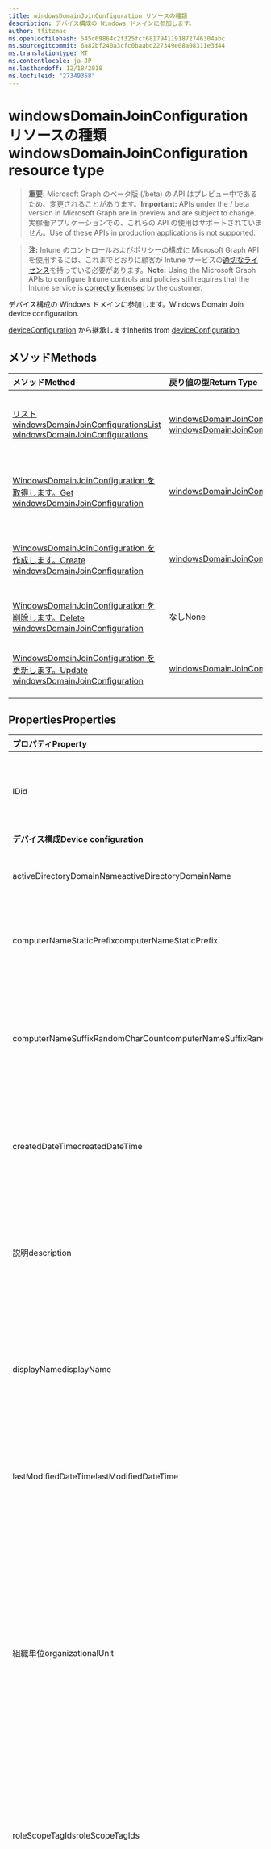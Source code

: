 ```yaml
---
title: windowsDomainJoinConfiguration リソースの種類
description: デバイス構成の Windows ドメインに参加します。
author: tfitzmac
ms.openlocfilehash: 545c69864c2f325fcf6817941191872746304abc
ms.sourcegitcommit: 6a82bf240a3cfc0baabd227349e08a08311e3d44
ms.translationtype: MT
ms.contentlocale: ja-JP
ms.lasthandoff: 12/18/2018
ms.locfileid: "27349358"
---
```

# <a name="windowsdomainjoinconfiguration-resource-type"></a><span data-ttu-id="f14aa-103">windowsDomainJoinConfiguration リソースの種類</span><span class="sxs-lookup"><span data-stu-id="f14aa-103">windowsDomainJoinConfiguration resource type</span></span>

> <span data-ttu-id="f14aa-104">**重要:** Microsoft Graph のベータ版 (/beta) の API はプレビュー中であるため、変更されることがあります。</span><span class="sxs-lookup"><span data-stu-id="f14aa-104">**Important:** APIs under the / beta version in Microsoft Graph are in preview and are subject to change.</span></span> <span data-ttu-id="f14aa-105">実稼働アプリケーションでの、これらの API の使用はサポートされていません。</span><span class="sxs-lookup"><span data-stu-id="f14aa-105">Use of these APIs in production applications is not supported.</span></span>

> <span data-ttu-id="f14aa-106">**注:** Intune のコントロールおよびポリシーの構成に Microsoft Graph API を使用するには、これまでどおりに顧客が Intune サービスの[適切なライセンス](https://go.microsoft.com/fwlink/?linkid=839381)を持っている必要があります。</span><span class="sxs-lookup"><span data-stu-id="f14aa-106">**Note:** Using the Microsoft Graph APIs to configure Intune controls and policies still requires that the Intune service is [correctly licensed](https://go.microsoft.com/fwlink/?linkid=839381) by the customer.</span></span>

<span data-ttu-id="f14aa-107">デバイス構成の Windows ドメインに参加します。</span><span class="sxs-lookup"><span data-stu-id="f14aa-107">Windows Domain Join device configuration.</span></span>

<span data-ttu-id="f14aa-108">[deviceConfiguration](../resources/intune-deviceconfig-deviceconfiguration.md) から継承します</span><span class="sxs-lookup"><span data-stu-id="f14aa-108">Inherits from [deviceConfiguration](../resources/intune-deviceconfig-deviceconfiguration.md)</span></span>

## <a name="methods"></a><span data-ttu-id="f14aa-109">メソッド</span><span class="sxs-lookup"><span data-stu-id="f14aa-109">Methods</span></span>
|<span data-ttu-id="f14aa-110">メソッド</span><span class="sxs-lookup"><span data-stu-id="f14aa-110">Method</span></span>|<span data-ttu-id="f14aa-111">戻り値の型</span><span class="sxs-lookup"><span data-stu-id="f14aa-111">Return Type</span></span>|<span data-ttu-id="f14aa-112">説明</span><span class="sxs-lookup"><span data-stu-id="f14aa-112">Description</span></span>|
|:---|:---|:---|
|[<span data-ttu-id="f14aa-113">リスト windowsDomainJoinConfigurations</span><span class="sxs-lookup"><span data-stu-id="f14aa-113">List windowsDomainJoinConfigurations</span></span>](../api/intune-shared-windowsdomainjoinconfiguration-list.md)|<span data-ttu-id="f14aa-114">[windowsDomainJoinConfiguration](../resources/intune-shared-windowsdomainjoinconfiguration.md)コレクション</span><span class="sxs-lookup"><span data-stu-id="f14aa-114">[windowsDomainJoinConfiguration](../resources/intune-shared-windowsdomainjoinconfiguration.md) collection</span></span>|<span data-ttu-id="f14aa-115">[WindowsDomainJoinConfiguration](../resources/intune-shared-windowsdomainjoinconfiguration.md)オブジェクトのプロパティと関係を一覧表示します。</span><span class="sxs-lookup"><span data-stu-id="f14aa-115">List properties and relationships of the [windowsDomainJoinConfiguration](../resources/intune-shared-windowsdomainjoinconfiguration.md) objects.</span></span>|
|[<span data-ttu-id="f14aa-116">WindowsDomainJoinConfiguration を取得します。</span><span class="sxs-lookup"><span data-stu-id="f14aa-116">Get windowsDomainJoinConfiguration</span></span>](../api/intune-shared-windowsdomainjoinconfiguration-get.md)|[<span data-ttu-id="f14aa-117">windowsDomainJoinConfiguration</span><span class="sxs-lookup"><span data-stu-id="f14aa-117">windowsDomainJoinConfiguration</span></span>](../resources/intune-shared-windowsdomainjoinconfiguration.md)|<span data-ttu-id="f14aa-118">[WindowsDomainJoinConfiguration](../resources/intune-shared-windowsdomainjoinconfiguration.md)オブジェクトのプロパティと関係を参照してください。</span><span class="sxs-lookup"><span data-stu-id="f14aa-118">Read properties and relationships of the [windowsDomainJoinConfiguration](../resources/intune-shared-windowsdomainjoinconfiguration.md) object.</span></span>|
|[<span data-ttu-id="f14aa-119">WindowsDomainJoinConfiguration を作成します。</span><span class="sxs-lookup"><span data-stu-id="f14aa-119">Create windowsDomainJoinConfiguration</span></span>](../api/intune-shared-windowsdomainjoinconfiguration-create.md)|[<span data-ttu-id="f14aa-120">windowsDomainJoinConfiguration</span><span class="sxs-lookup"><span data-stu-id="f14aa-120">windowsDomainJoinConfiguration</span></span>](../resources/intune-shared-windowsdomainjoinconfiguration.md)|<span data-ttu-id="f14aa-121">新しい[windowsDomainJoinConfiguration](../resources/intune-shared-windowsdomainjoinconfiguration.md)オブジェクトを作成します。</span><span class="sxs-lookup"><span data-stu-id="f14aa-121">Create a new [windowsDomainJoinConfiguration](../resources/intune-shared-windowsdomainjoinconfiguration.md) object.</span></span>|
|[<span data-ttu-id="f14aa-122">WindowsDomainJoinConfiguration を削除します。</span><span class="sxs-lookup"><span data-stu-id="f14aa-122">Delete windowsDomainJoinConfiguration</span></span>](../api/intune-shared-windowsdomainjoinconfiguration-delete.md)|<span data-ttu-id="f14aa-123">なし</span><span class="sxs-lookup"><span data-stu-id="f14aa-123">None</span></span>|<span data-ttu-id="f14aa-124">の[windowsDomainJoinConfiguration](../resources/intune-shared-windowsdomainjoinconfiguration.md)を削除します。</span><span class="sxs-lookup"><span data-stu-id="f14aa-124">Deletes a [windowsDomainJoinConfiguration](../resources/intune-shared-windowsdomainjoinconfiguration.md).</span></span>|<span data-ttu-id="f14aa-125">[WindowsDomainJoinConfiguration](../resources/intune-shared-windowsdomainjoinconfiguration.md)オブジェクトを削除します。</span><span class="sxs-lookup"><span data-stu-id="f14aa-125">Delete a [windowsDomainJoinConfiguration](../resources/intune-shared-windowsdomainjoinconfiguration.md) object.</span></span>|
|[<span data-ttu-id="f14aa-126">WindowsDomainJoinConfiguration を更新します。</span><span class="sxs-lookup"><span data-stu-id="f14aa-126">Update windowsDomainJoinConfiguration</span></span>](../api/intune-shared-windowsdomainjoinconfiguration-update.md)|[<span data-ttu-id="f14aa-127">windowsDomainJoinConfiguration</span><span class="sxs-lookup"><span data-stu-id="f14aa-127">windowsDomainJoinConfiguration</span></span>](../resources/intune-shared-windowsdomainjoinconfiguration.md)|<span data-ttu-id="f14aa-128">[WindowsDomainJoinConfiguration](../resources/intune-shared-windowsdomainjoinconfiguration.md)オブジェクトのプロパティを更新します。</span><span class="sxs-lookup"><span data-stu-id="f14aa-128">Update the properties of a [windowsDomainJoinConfiguration](../resources/intune-shared-windowsdomainjoinconfiguration.md) object.</span></span>|

## <a name="properties"></a><span data-ttu-id="f14aa-129">Properties</span><span class="sxs-lookup"><span data-stu-id="f14aa-129">Properties</span></span>
|<span data-ttu-id="f14aa-130">プロパティ</span><span class="sxs-lookup"><span data-stu-id="f14aa-130">Property</span></span>|<span data-ttu-id="f14aa-131">種類</span><span class="sxs-lookup"><span data-stu-id="f14aa-131">Type</span></span>|<span data-ttu-id="f14aa-132">説明</span><span class="sxs-lookup"><span data-stu-id="f14aa-132">Description</span></span>|
|:---|:---|:---|
|<span data-ttu-id="f14aa-133">ID</span><span class="sxs-lookup"><span data-stu-id="f14aa-133">id</span></span>|<span data-ttu-id="f14aa-134">String</span><span class="sxs-lookup"><span data-stu-id="f14aa-134">String</span></span>|<span data-ttu-id="f14aa-135">エンティティのキー。</span><span class="sxs-lookup"><span data-stu-id="f14aa-135">Key of the entity.</span></span> <span data-ttu-id="f14aa-136">[deviceConfiguration](../resources/intune-deviceconfig-deviceconfiguration.md) から継承します</span><span class="sxs-lookup"><span data-stu-id="f14aa-136">Inherited from [deviceConfiguration](../resources/intune-deviceconfig-deviceconfiguration.md)</span></span>|
|<span data-ttu-id="f14aa-137">**デバイス構成**</span><span class="sxs-lookup"><span data-stu-id="f14aa-137">**Device configuration**</span></span>|
|<span data-ttu-id="f14aa-138">activeDirectoryDomainName</span><span class="sxs-lookup"><span data-stu-id="f14aa-138">activeDirectoryDomainName</span></span>|<span data-ttu-id="f14aa-139">String</span><span class="sxs-lookup"><span data-stu-id="f14aa-139">String</span></span>|<span data-ttu-id="f14aa-140">参加するアクティブなディレクトリ ドメイン名です。</span><span class="sxs-lookup"><span data-stu-id="f14aa-140">Active Directory domain name to join.</span></span>|
|<span data-ttu-id="f14aa-141">computerNameStaticPrefix</span><span class="sxs-lookup"><span data-stu-id="f14aa-141">computerNameStaticPrefix</span></span>|<span data-ttu-id="f14aa-142">String</span><span class="sxs-lookup"><span data-stu-id="f14aa-142">String</span></span>|<span data-ttu-id="f14aa-143">コンピューター名に使用するプレフィックスを固定します。</span><span class="sxs-lookup"><span data-stu-id="f14aa-143">Fixed prefix to be used for computer name.</span></span>|
|<span data-ttu-id="f14aa-144">computerNameSuffixRandomCharCount</span><span class="sxs-lookup"><span data-stu-id="f14aa-144">computerNameSuffixRandomCharCount</span></span>|<span data-ttu-id="f14aa-145">Int32</span><span class="sxs-lookup"><span data-stu-id="f14aa-145">Int32</span></span>|<span data-ttu-id="f14aa-146">コンピューター名にサフィックスとして使用される文字を動的に生成します。</span><span class="sxs-lookup"><span data-stu-id="f14aa-146">Dynamically generated characters used as suffix for computer name.</span></span> <span data-ttu-id="f14aa-147">3 ~ 14 の有効な値</span><span class="sxs-lookup"><span data-stu-id="f14aa-147">Valid values 3 to 14</span></span>|
|<span data-ttu-id="f14aa-148">createdDateTime</span><span class="sxs-lookup"><span data-stu-id="f14aa-148">createdDateTime</span></span>|<span data-ttu-id="f14aa-149">DateTimeOffset</span><span class="sxs-lookup"><span data-stu-id="f14aa-149">DateTimeOffset</span></span>|<span data-ttu-id="f14aa-150">オブジェクトが作成された DateTime。</span><span class="sxs-lookup"><span data-stu-id="f14aa-150">DateTime the object was created.</span></span> <span data-ttu-id="f14aa-151">[deviceConfiguration](../resources/intune-deviceconfig-deviceconfiguration.md) から継承します</span><span class="sxs-lookup"><span data-stu-id="f14aa-151">Inherited from [deviceConfiguration](../resources/intune-deviceconfig-deviceconfiguration.md)</span></span>|
|<span data-ttu-id="f14aa-152">説明</span><span class="sxs-lookup"><span data-stu-id="f14aa-152">description</span></span>|<span data-ttu-id="f14aa-153">String</span><span class="sxs-lookup"><span data-stu-id="f14aa-153">String</span></span>|<span data-ttu-id="f14aa-154">デバイス構成について管理者が提供した説明。</span><span class="sxs-lookup"><span data-stu-id="f14aa-154">Admin provided description of the Device Configuration.</span></span> <span data-ttu-id="f14aa-155">[deviceConfiguration](../resources/intune-deviceconfig-deviceconfiguration.md) から継承します</span><span class="sxs-lookup"><span data-stu-id="f14aa-155">Inherited from [deviceConfiguration](../resources/intune-deviceconfig-deviceconfiguration.md)</span></span>|
|<span data-ttu-id="f14aa-156">displayName</span><span class="sxs-lookup"><span data-stu-id="f14aa-156">displayName</span></span>|<span data-ttu-id="f14aa-157">String</span><span class="sxs-lookup"><span data-stu-id="f14aa-157">String</span></span>|<span data-ttu-id="f14aa-158">デバイス構成について管理者が指定した名前。</span><span class="sxs-lookup"><span data-stu-id="f14aa-158">Admin provided name of the device configuration.</span></span> <span data-ttu-id="f14aa-159">[deviceConfiguration](../resources/intune-deviceconfig-deviceconfiguration.md) から継承します</span><span class="sxs-lookup"><span data-stu-id="f14aa-159">Inherited from [deviceConfiguration](../resources/intune-deviceconfig-deviceconfiguration.md)</span></span>|
|<span data-ttu-id="f14aa-160">lastModifiedDateTime</span><span class="sxs-lookup"><span data-stu-id="f14aa-160">lastModifiedDateTime</span></span>|<span data-ttu-id="f14aa-161">DateTimeOffset</span><span class="sxs-lookup"><span data-stu-id="f14aa-161">DateTimeOffset</span></span>|<span data-ttu-id="f14aa-162">オブジェクトが最後に変更された DateTime。</span><span class="sxs-lookup"><span data-stu-id="f14aa-162">DateTime the object was last modified.</span></span> <span data-ttu-id="f14aa-163">[deviceConfiguration](../resources/intune-deviceconfig-deviceconfiguration.md) から継承します</span><span class="sxs-lookup"><span data-stu-id="f14aa-163">Inherited from [deviceConfiguration](../resources/intune-deviceconfig-deviceconfiguration.md)</span></span>|
|<span data-ttu-id="f14aa-164">組織単位</span><span class="sxs-lookup"><span data-stu-id="f14aa-164">organizationalUnit</span></span>|<span data-ttu-id="f14aa-165">String</span><span class="sxs-lookup"><span data-stu-id="f14aa-165">String</span></span>|<span data-ttu-id="f14aa-166">組織単位 (OU) のコンピューター アカウントを作成する場所です。</span><span class="sxs-lookup"><span data-stu-id="f14aa-166">Organizational unit (OU) where the computer account will be created.</span></span> <span data-ttu-id="f14aa-167">このパラメーターが NULL の場合は、ドメインで公開されている、よく知られているコンピューター オブジェクトのコンテナーが使用されます。</span><span class="sxs-lookup"><span data-stu-id="f14aa-167">If this parameter is NULL, the well known computer object container will be used as published in the domain.</span></span>|
|<span data-ttu-id="f14aa-168">roleScopeTagIds</span><span class="sxs-lookup"><span data-stu-id="f14aa-168">roleScopeTagIds</span></span>|<span data-ttu-id="f14aa-169">String コレクション</span><span class="sxs-lookup"><span data-stu-id="f14aa-169">String collection</span></span>|<span data-ttu-id="f14aa-170">このエンティティ インスタンスのスコープのタグのリストです。</span><span class="sxs-lookup"><span data-stu-id="f14aa-170">List of Scope Tags for this Entity instance.</span></span> <span data-ttu-id="f14aa-171">[deviceConfiguration](../resources/intune-deviceconfig-deviceconfiguration.md) から継承します</span><span class="sxs-lookup"><span data-stu-id="f14aa-171">Inherited from [deviceConfiguration](../resources/intune-deviceconfig-deviceconfiguration.md)</span></span>|
|<span data-ttu-id="f14aa-172">supportsScopeTags</span><span class="sxs-lookup"><span data-stu-id="f14aa-172">supportsScopeTags</span></span>|<span data-ttu-id="f14aa-173">ブール型</span><span class="sxs-lookup"><span data-stu-id="f14aa-173">Boolean</span></span>|<span data-ttu-id="f14aa-174">デバイスの構成を基になるスコープのタグの割り当てをサポートしているかどうかを示します。</span><span class="sxs-lookup"><span data-stu-id="f14aa-174">Indicates whether or not the underlying Device Configuration supports the assignment of scope tags.</span></span> <span data-ttu-id="f14aa-175">この値が false であり、エンティティをスコープ指定されたユーザーには表示されませんがある場合、ScopeTags プロパティに割り当てることは許可されていません。</span><span class="sxs-lookup"><span data-stu-id="f14aa-175">Assigning to the ScopeTags property is not allowed when this value is false and entities will not be visible to scoped users.</span></span> <span data-ttu-id="f14aa-176">これは、Silverlight で作成されたレガシ ポリシーに対して発生し、削除して、Azure ポータル内のポリシーを再作成することで解決できます。</span><span class="sxs-lookup"><span data-stu-id="f14aa-176">This occurs for Legacy policies created in Silverlight and can be resolved by deleting and recreating the policy in the Azure Portal.</span></span> <span data-ttu-id="f14aa-177">このプロパティは読み取りのみ可能です。</span><span class="sxs-lookup"><span data-stu-id="f14aa-177">This property is read-only.</span></span> <span data-ttu-id="f14aa-178">[deviceConfiguration](../resources/intune-deviceconfig-deviceconfiguration.md) から継承します</span><span class="sxs-lookup"><span data-stu-id="f14aa-178">Inherited from [deviceConfiguration](../resources/intune-deviceconfig-deviceconfiguration.md)</span></span>|
|<span data-ttu-id="f14aa-179">version</span><span class="sxs-lookup"><span data-stu-id="f14aa-179">version</span></span>|<span data-ttu-id="f14aa-180">Int32</span><span class="sxs-lookup"><span data-stu-id="f14aa-180">Int32</span></span>|<span data-ttu-id="f14aa-181">デバイス構成のバージョン。</span><span class="sxs-lookup"><span data-stu-id="f14aa-181">Version of the device configuration.</span></span> <span data-ttu-id="f14aa-182">[deviceConfiguration](../resources/intune-deviceconfig-deviceconfiguration.md) から継承します</span><span class="sxs-lookup"><span data-stu-id="f14aa-182">Inherited from [deviceConfiguration](../resources/intune-deviceconfig-deviceconfiguration.md)</span></span>|

## <a name="relationships"></a><span data-ttu-id="f14aa-183">リレーションシップ</span><span class="sxs-lookup"><span data-stu-id="f14aa-183">Relationships</span></span>
|<span data-ttu-id="f14aa-184">リレーションシップ</span><span class="sxs-lookup"><span data-stu-id="f14aa-184">Relationship</span></span>|<span data-ttu-id="f14aa-185">型</span><span class="sxs-lookup"><span data-stu-id="f14aa-185">Type</span></span>|<span data-ttu-id="f14aa-186">説明</span><span class="sxs-lookup"><span data-stu-id="f14aa-186">Description</span></span>|
|:---|:---|:---|
|<span data-ttu-id="f14aa-187">**デバイス構成**</span><span class="sxs-lookup"><span data-stu-id="f14aa-187">**Device configuration**</span></span>|
|<span data-ttu-id="f14aa-188">assignments</span><span class="sxs-lookup"><span data-stu-id="f14aa-188">assignments</span></span>|<span data-ttu-id="f14aa-189">[deviceConfigurationAssignment](../resources/intune-deviceconfig-deviceconfigurationassignment.md) コレクション</span><span class="sxs-lookup"><span data-stu-id="f14aa-189">[deviceConfigurationAssignment](../resources/intune-deviceconfig-deviceconfigurationassignment.md) collection</span></span>|<span data-ttu-id="f14aa-190">デバイスの構成プロファイルの割り当てのリスト。</span><span class="sxs-lookup"><span data-stu-id="f14aa-190">The list of assignments for the device configuration profile.</span></span> <span data-ttu-id="f14aa-191">[deviceConfiguration](../resources/intune-deviceconfig-deviceconfiguration.md) から継承します</span><span class="sxs-lookup"><span data-stu-id="f14aa-191">Inherited from [deviceConfiguration](../resources/intune-deviceconfig-deviceconfiguration.md)</span></span>|
|<span data-ttu-id="f14aa-192">deviceSettingStateSummaries</span><span class="sxs-lookup"><span data-stu-id="f14aa-192">deviceSettingStateSummaries</span></span>|<span data-ttu-id="f14aa-193">[settingStateDeviceSummary](../resources/intune-deviceconfig-settingstatedevicesummary.md) コレクション</span><span class="sxs-lookup"><span data-stu-id="f14aa-193">[settingStateDeviceSummary](../resources/intune-deviceconfig-settingstatedevicesummary.md) collection</span></span>|<span data-ttu-id="f14aa-194">デバイス構成設定状態のデバイスの要約 ([deviceConfiguration](../resources/intune-deviceconfig-deviceconfiguration.md) から継承)</span><span class="sxs-lookup"><span data-stu-id="f14aa-194">Device Configuration Setting State Device Summary Inherited from [deviceConfiguration](../resources/intune-deviceconfig-deviceconfiguration.md)</span></span>|
|<span data-ttu-id="f14aa-195">deviceStatuses</span><span class="sxs-lookup"><span data-stu-id="f14aa-195">deviceStatuses</span></span>|<span data-ttu-id="f14aa-196">[deviceConfigurationDeviceStatus](../resources/intune-deviceconfig-deviceconfigurationdevicestatus.md) コレクション</span><span class="sxs-lookup"><span data-stu-id="f14aa-196">[deviceConfigurationDeviceStatus](../resources/intune-deviceconfig-deviceconfigurationdevicestatus.md) collection</span></span>|<span data-ttu-id="f14aa-197">デバイスごとのデバイス構成のインストール状況。</span><span class="sxs-lookup"><span data-stu-id="f14aa-197">Device configuration installation status by device.</span></span> <span data-ttu-id="f14aa-198">[deviceConfiguration](../resources/intune-deviceconfig-deviceconfiguration.md) から継承します</span><span class="sxs-lookup"><span data-stu-id="f14aa-198">Inherited from [deviceConfiguration](../resources/intune-deviceconfig-deviceconfiguration.md)</span></span>|
|<span data-ttu-id="f14aa-199">deviceStatusOverview</span><span class="sxs-lookup"><span data-stu-id="f14aa-199">deviceStatusOverview</span></span>|[<span data-ttu-id="f14aa-200">deviceConfigurationDeviceOverview</span><span class="sxs-lookup"><span data-stu-id="f14aa-200">deviceConfigurationDeviceOverview</span></span>](../resources/intune-deviceconfig-deviceconfigurationdeviceoverview.md)|<span data-ttu-id="f14aa-201">デバイス構成のデバイス状態の概要 ([deviceConfiguration](../resources/intune-deviceconfig-deviceconfiguration.md) から継承)</span><span class="sxs-lookup"><span data-stu-id="f14aa-201">Device Configuration devices status overview Inherited from [deviceConfiguration](../resources/intune-deviceconfig-deviceconfiguration.md)</span></span>|
|<span data-ttu-id="f14aa-202">groupAssignments</span><span class="sxs-lookup"><span data-stu-id="f14aa-202">groupAssignments</span></span>|<span data-ttu-id="f14aa-203">[deviceConfigurationGroupAssignment](../resources/intune-deviceconfig-deviceconfigurationgroupassignment.md)コレクション</span><span class="sxs-lookup"><span data-stu-id="f14aa-203">[deviceConfigurationGroupAssignment](../resources/intune-deviceconfig-deviceconfigurationgroupassignment.md) collection</span></span>|<span data-ttu-id="f14aa-204">デバイスの構成プロファイルのグループ割り当てのリストです。</span><span class="sxs-lookup"><span data-stu-id="f14aa-204">The list of group assignments for the device configuration profile.</span></span> <span data-ttu-id="f14aa-205">[deviceConfiguration](../resources/intune-deviceconfig-deviceconfiguration.md) から継承します</span><span class="sxs-lookup"><span data-stu-id="f14aa-205">Inherited from [deviceConfiguration](../resources/intune-deviceconfig-deviceconfiguration.md)</span></span>|
|<span data-ttu-id="f14aa-206">networkAccessConfigurations</span><span class="sxs-lookup"><span data-stu-id="f14aa-206">networkAccessConfigurations</span></span>|<span data-ttu-id="f14aa-207">[deviceConfiguration](../resources/intune-deviceconfig-deviceconfiguration.md) コレクション</span><span class="sxs-lookup"><span data-stu-id="f14aa-207">[deviceConfiguration](../resources/intune-deviceconfig-deviceconfiguration.md) collection</span></span>|<span data-ttu-id="f14aa-208">ネットワーク接続に必要なデバイスの構成への参照</span><span class="sxs-lookup"><span data-stu-id="f14aa-208">Reference to device configurations required for network connectivity</span></span>|
|<span data-ttu-id="f14aa-209">userStatuses</span><span class="sxs-lookup"><span data-stu-id="f14aa-209">userStatuses</span></span>|<span data-ttu-id="f14aa-210">[deviceConfigurationUserStatus](../resources/intune-deviceconfig-deviceconfigurationuserstatus.md) コレクション</span><span class="sxs-lookup"><span data-stu-id="f14aa-210">[deviceConfigurationUserStatus](../resources/intune-deviceconfig-deviceconfigurationuserstatus.md) collection</span></span>|<span data-ttu-id="f14aa-211">ユーザーごとのデバイス構成のインストール状況。</span><span class="sxs-lookup"><span data-stu-id="f14aa-211">Device configuration installation stauts by user.</span></span> <span data-ttu-id="f14aa-212">[deviceConfiguration](../resources/intune-deviceconfig-deviceconfiguration.md) から継承します</span><span class="sxs-lookup"><span data-stu-id="f14aa-212">Inherited from [deviceConfiguration](../resources/intune-deviceconfig-deviceconfiguration.md)</span></span>|
|<span data-ttu-id="f14aa-213">userStatusOverview</span><span class="sxs-lookup"><span data-stu-id="f14aa-213">userStatusOverview</span></span>|[<span data-ttu-id="f14aa-214">deviceConfigurationUserOverview</span><span class="sxs-lookup"><span data-stu-id="f14aa-214">deviceConfigurationUserOverview</span></span>](../resources/intune-deviceconfig-deviceconfigurationuseroverview.md)|<span data-ttu-id="f14aa-215">デバイス構成のユーザー状態の概要 ([deviceConfiguration](../resources/intune-deviceconfig-deviceconfiguration.md) から継承)</span><span class="sxs-lookup"><span data-stu-id="f14aa-215">Device Configuration users status overview Inherited from [deviceConfiguration](../resources/intune-deviceconfig-deviceconfiguration.md)</span></span>|

## <a name="json-representation"></a><span data-ttu-id="f14aa-216">JSON 表記</span><span class="sxs-lookup"><span data-stu-id="f14aa-216">JSON Representation</span></span>
<span data-ttu-id="f14aa-217">以下は、リソースの JSON 表記です。</span><span class="sxs-lookup"><span data-stu-id="f14aa-217">Here is a JSON representation of the resource.</span></span>  <span data-ttu-id="f14aa-218">注: 簡潔にするために、ここに示す応答オブジェクトは切り詰められている場合があります。</span><span class="sxs-lookup"><span data-stu-id="f14aa-218">Note: The response object shown here may be truncated for brevity.</span></span> <span data-ttu-id="f14aa-219">応答オブジェクトには、呼び出しのコンテキストに関連するプロパティが含まれています。</span><span class="sxs-lookup"><span data-stu-id="f14aa-219">Response objects will contain properties relevant to the context of the call.</span></span>
<!-- {
  "blockType": "resource",
  "keyProperty": "id",
  "@odata.type": "microsoft.graph.windowsDomainJoinConfiguration"
}
-->
``` json
{
  "@odata.type": "#microsoft.graph.windowsDomainJoinConfiguration",
  "id": "String (identifier)",
  "lastModifiedDateTime": "String (timestamp)",
  "createdDateTime": "String (timestamp)",
  "description": "String",
  "displayName": "String",
  "version": 1024,
  "computerNameStaticPrefix": "String",
  "computerNameSuffixRandomCharCount": 1024,
  "activeDirectoryDomainName": "String"
}
```



